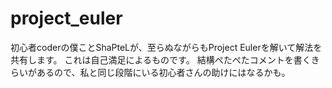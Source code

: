 # project_euler
初心者coderの僕ことShaPteLが、至らぬながらもProject Eulerを解いて解法を共有します。
これは自己満足によるものです。
結構ぺたぺたコメントを書くきらいがあるので、私と同じ段階にいる初心者さんの助けにはなるかも。
